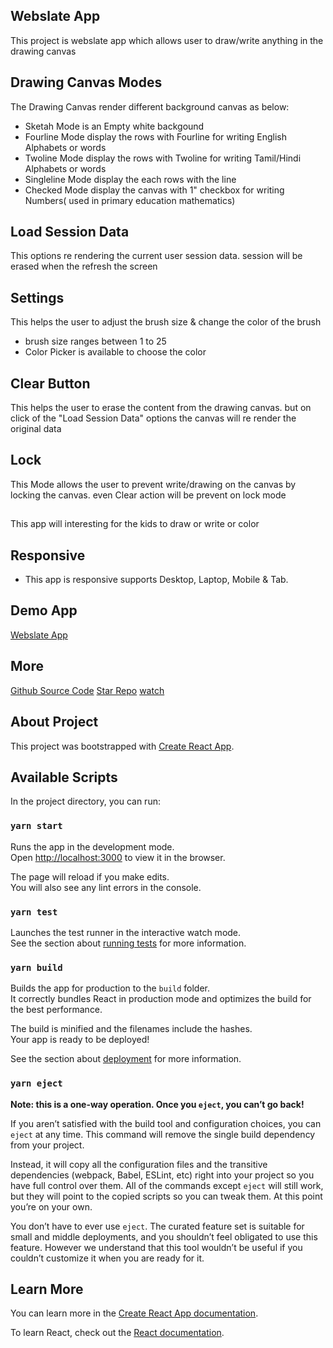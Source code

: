 ## Webslate App

This project is webslate app which allows user to draw/write anything in the drawing canvas

## Drawing Canvas Modes

The Drawing Canvas render different background canvas as below:

- Sketah Mode is an Empty white backgound
- Fourline Mode display the rows with Fourline for writing English Alphabets or words
- Twoline Mode display the rows with Twoline for writing Tamil/Hindi Alphabets or words
- Singleline Mode display the each rows with the line
- Checked Mode display the canvas with 1" checkbox for writing Numbers( used in primary education mathematics)

## Load Session Data

This options re rendering the current user session data. session will be erased when the refresh the screen

## Settings

This helps the user to adjust the brush size & change the color of the brush

- brush size ranges between 1 to 25
- Color Picker is available to choose the color

## Clear Button

This helps the user to erase the content from the drawing canvas. but on click of the "Load Session Data" options the canvas will re render the original data

## Lock

This Mode allows the user to prevent write/drawing on the canvas by locking the canvas.
even Clear action will be prevent on lock mode

##

This app will interesting for the kids to draw or write or color

## Responsive

- This app is responsive supports Desktop, Laptop, Mobile & Tab.

## Demo App

[Webslate App](https://sadaigm.github.io/web-slate/)

## More

[Github Source Code](https://github.com/sadaigm/web-slate)
[Star Repo](https://github.com/sadaigm/web-slate/stargazers)
[watch](https://github.com/sadaigm/web-slate/watchers)

## About Project

This project was bootstrapped with [Create React App](https://github.com/facebook/create-react-app).

## Available Scripts

In the project directory, you can run:

### `yarn start`

Runs the app in the development mode.<br />
Open [http://localhost:3000](http://localhost:3000) to view it in the browser.

The page will reload if you make edits.<br />
You will also see any lint errors in the console.

### `yarn test`

Launches the test runner in the interactive watch mode.<br />
See the section about [running tests](https://facebook.github.io/create-react-app/docs/running-tests) for more information.

### `yarn build`

Builds the app for production to the `build` folder.<br />
It correctly bundles React in production mode and optimizes the build for the best performance.

The build is minified and the filenames include the hashes.<br />
Your app is ready to be deployed!

See the section about [deployment](https://facebook.github.io/create-react-app/docs/deployment) for more information.

### `yarn eject`

**Note: this is a one-way operation. Once you `eject`, you can’t go back!**

If you aren’t satisfied with the build tool and configuration choices, you can `eject` at any time. This command will remove the single build dependency from your project.

Instead, it will copy all the configuration files and the transitive dependencies (webpack, Babel, ESLint, etc) right into your project so you have full control over them. All of the commands except `eject` will still work, but they will point to the copied scripts so you can tweak them. At this point you’re on your own.

You don’t have to ever use `eject`. The curated feature set is suitable for small and middle deployments, and you shouldn’t feel obligated to use this feature. However we understand that this tool wouldn’t be useful if you couldn’t customize it when you are ready for it.

## Learn More

You can learn more in the [Create React App documentation](https://facebook.github.io/create-react-app/docs/getting-started).

To learn React, check out the [React documentation](https://reactjs.org/).
